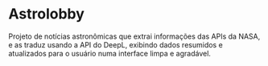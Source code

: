 # Astrolobby
Projeto de notícias astronômicas que extrai informações das APIs da NASA, e as traduz usando a API do DeepL, exibindo dados resumidos e atualizados para o usuário numa interface limpa e agradável.
